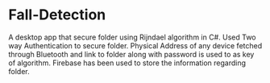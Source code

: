 # Fall-Detection
A desktop app that secure folder using Rijndael algorithm in C#. 
Used Two way Authentication to secure folder. Physical Address 
of  any device fetched through Bluetooth and link to folder along 
with password is used to as key of algorithm. Firebase has been
used to store the information regarding folder.

